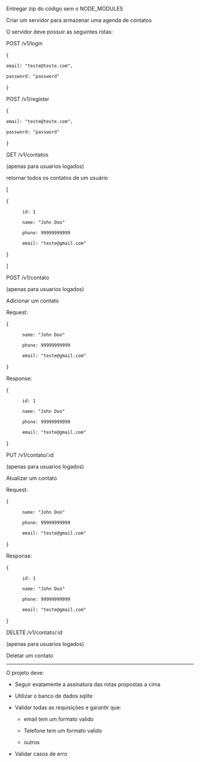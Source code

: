Entregar zip do código sem o NODE_MODULES



Criar um servidor para armazenar uma agenda de contatos

O servidor deve possuir as seguintes rotas:

POST /v1/login

{

    email: "teste@teste.com",

    password: "password"

}



POST /v1/register

{

    email: "teste@teste.com",

    password: "password"

}



GET /v1/contatos

(apenas para usuarios logados)

retornar todos os contatos de um usuário

[

{

          id: 1

          name: "John Doo"

          phone: 99999999999

          email: "teste@gmail.com"

}

]



POST /v1/contato

(apenas para usuarios logados)

Adicionar um contato

Request:

{

          name: "John Doo"

          phone: 99999999999

          email: "teste@gmail.com"

}



Response:

{

          id: 1

          name: "John Doo"

          phone: 99999999999

          email: "teste@gmail.com"

}



PUT /v1/contato/:id

(apenas para usuarios logados)

Atualizar um contato

Request:

{

          name: "John Doo"

          phone: 99999999999

          email: "teste@gmail.com"

}



Response:

{

          id: 1

          name: "John Doo"

          phone: 99999999999

          email: "teste@gmail.com"

}



DELETE /v1/contato/:id

(apenas para usuarios logados)

Deletar um contato



---

O projeto deve:
- Seguir exatamente a assinatura das rotas propostas a cima

- Utilizar o banco de dados sqlite

- Validar todas as requisições e garantir que:

    - email tem um formato valido

    - Telefone tem um formato valido

    - outros

- Validar casos de erro
